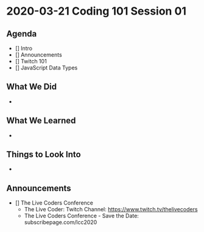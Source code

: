 # 2020-03-21 Coding 101 Session 01

## Agenda

- [] Intro
- [] Announcements
- [] Twitch 101
- [] JavaScript Data Types

## What We Did

- 

## What We Learned

-

## Things to Look Into

- 

## Announcements

- [] The Live Coders Conference
  - The Live Coder: Twitch Channel: https://www.twitch.tv/thelivecoders
  - The Live Coders Conference - Save the Date: subscribepage.com/lcc2020
